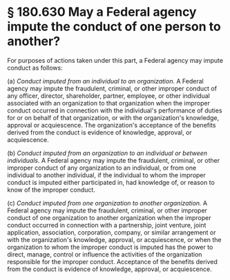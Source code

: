 # § 180.630   May a Federal agency impute the conduct of one person to another?

For purposes of actions taken under this part, a Federal agency may impute conduct as follows:


(a) *Conduct imputed from an individual to an organization.* A Federal agency may impute the fraudulent, criminal, or other improper conduct of any officer, director, shareholder, partner, employee, or other individual associated with an organization to that organization when the improper conduct occurred in connection with the individual's performance of duties for or on behalf of that organization, or with the organization's knowledge, approval or acquiescence. The organization's acceptance of the benefits derived from the conduct is evidence of knowledge, approval, or acquiescence.


(b) *Conduct imputed from an organization to an individual or between individuals.* A Federal agency may impute the fraudulent, criminal, or other improper conduct of any organization to an individual, or from one individual to another individual, if the individual to whom the improper conduct is imputed either participated in, had knowledge of, or reason to know of the improper conduct.


(c) *Conduct imputed from one organization to another organization.* A Federal agency may impute the fraudulent, criminal, or other improper conduct of one organization to another organization when the improper conduct occurred in connection with a partnership, joint venture, joint application, association, corporation, company, or similar arrangement or with the organization's knowledge, approval, or acquiescence, or when the organization to whom the improper conduct is imputed has the power to direct, manage, control or influence the activities of the organization responsible for the improper conduct. Acceptance of the benefits derived from the conduct is evidence of knowledge, approval, or acquiescence.






